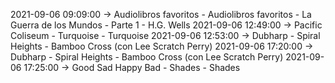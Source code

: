 2021-09-06 09:09:00 -> Audiolibros favoritos - Audiolibros favoritos - La Guerra de los Mundos - Parte 1 - H.G. Wells
2021-09-06 12:49:00 -> Pacific Coliseum - Turquoise - Turquoise
2021-09-06 12:53:00 -> Dubharp - Spiral Heights - Bamboo Cross (con Lee Scratch Perry)
2021-09-06 17:20:00 -> Dubharp - Spiral Heights - Bamboo Cross (con Lee Scratch Perry)
2021-09-06 17:25:00 -> Good Sad Happy Bad - Shades - Shades
